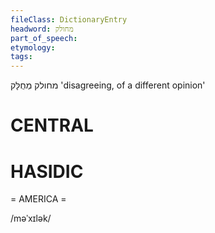 ```yaml
---
fileClass: DictionaryEntry
headword: מחולק
part_of_speech: 
etymology: 
tags: 
---
```

מחולק
מְחֻלָּק
'disagreeing, of a different opinion'

CENTRAL
========

HASIDIC
=======
= AMERICA = 

/məˈxɪlək/